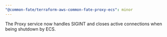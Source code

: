 ```yaml
---
"@common-fate/terraform-aws-common-fate-proxy-ecs": minor
---
```


The Proxy service now handles SIGINT and closes active connections when being shutdown by ECS.
